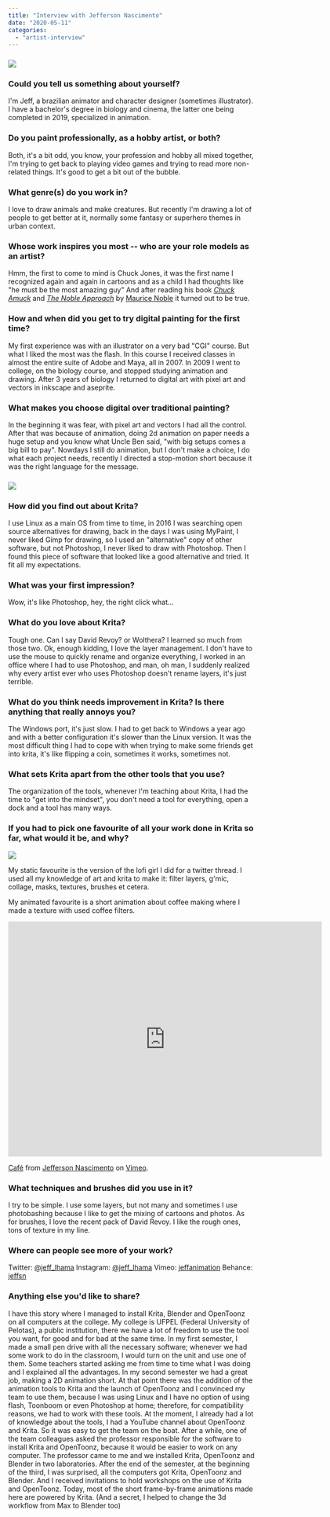 ```yaml
---
title: "Interview with Jefferson Nascimento"
date: "2020-05-11"
categories: 
  - "artist-interview"
---
```


### ![](/images/posts/2020/llama800.png)

### Could you tell us something about yourself?

I'm Jeff, a brazilian animator and character designer (sometimes illustrator). I have a bachelor's degree in biology and cinema, the latter one being completed in 2019, specialized in animation.

### Do you paint professionally, as a hobby artist, or both?

Both, it's a bit odd, you know, your profession and hobby all mixed together, I'm trying to get back to playing video games and trying to read more non-related things. It's good to get a bit out of the bubble.

### What genre(s) do you work in?

I love to draw animals and make creatures. But recently I'm drawing a lot of people to get better at it, normally some fantasy or superhero themes in urban context.

### Whose work inspires you most -- who are your role models as an artist?

Hmm, the first to come to mind is Chuck Jones, it was the first name I recognized again and again in cartoons and as a child I had thoughts like "he must be the most amazing guy" And after reading his book [_Chuck Amuck_](https://www.goodreads.com/book/show/338619.Chuck_Amuck) and [_The Noble Approach_](https://www.goodreads.com/book/show/15842254-the-noble-approach) by [Maurice Noble](https://en.wikipedia.org/wiki/Maurice_Noble) it turned out to be true.

### How and when did you get to try digital painting for the first time?

My first experience was with an illustrator on a very bad "CGI" course. But what I liked the most was the flash. In this course I received classes in almost the entire suite of Adobe and Maya, all in 2007. In 2009 I went to college, on the biology course, and stopped studying animation and drawing. After 3 years of biology I returned to digital art with pixel art and vectors in inkscape and aseprite.

### What makes you choose digital over traditional painting?

In the beginning it was fear, with pixel art and vectors I had all the control. After that was because of animation, doing 2d animation on paper needs a huge setup and you know what Uncle Ben said, "with big setups comes a big bill to pay". Nowdays I still do animation, but I don't make a choice, I do what each project needs, recently I directed a stop-motion short because it was the right language for the message.

### ![](/images/posts/2020/hula800.png)

### How did you find out about Krita?

I use Linux as a main OS from time to time, in 2016 I was searching open source alternatives for drawing, back in the days I was using MyPaint, I never liked Gimp for drawing, so I used an "alternative" copy of other software, but not Photoshop, I never liked to draw with Photoshop. Then I found this piece of software that looked like a good alternative and tried. It fit all my expectations.

### What was your first impression?

Wow, it's like Photoshop, hey, the right click what...

### What do you love about Krita?

Tough one. Can I say David Revoy? or Wolthera? I learned so much from those two. Ok, enough kidding, I love the layer management. I don't have to use the mouse to quickly rename and organize everything, I worked in an office where I had to use Photoshop, and man, oh man, I suddenly realized why every artist ever who uses Photoshop doesn't rename layers, it's just terrible.

### What do you think needs improvement in Krita? Is there anything that really annoys you?

The Windows port, it's just slow. I had to get back to Windows a year ago and with a better configuration it's slower than the Linux version. It was the most difficult thing I had to cope with when trying to make some friends get into krita, it's like flipping a coin, sometimes it works, sometimes not.

### What sets Krita apart from the other tools that you use?

The organization of the tools, whenever I'm teaching about Krita, I had the time to "get into the mindset", you don't need a tool for everything, open a dock and a tool has many ways.

### If you had to pick one favourite of all your work done in Krita so far, what would it be, and why?

![](/images/posts/2020/lofigirl800.jpg)

My static favourite is the version of the lofi girl I did for a twitter thread. I used all my knowledge of art and krita to make it: filter layers, g'mic, collage, masks, textures, brushes et cetera.

My animated favourite is a short animation about coffee making where I made a texture with used coffee filters.

<iframe src="https://player.vimeo.com/video/269417045" width="640" height="479" frameborder="0" allowfullscreen="allowfullscreen"></iframe>

[Café](https://vimeo.com/269417045) from [Jefferson Nascimento](https://vimeo.com/jeffanimation) on [Vimeo](https://vimeo.com).

### What techniques and brushes did you use in it?

I try to be simple. I use some layers, but not many and sometimes I use photobashing because I like to get the mixing of cartoons and photos. As for brushes, I love the recent pack of David Revoy. I like the rough ones, tons of texture in my line.

### Where can people see more of your work?

Twitter: [@jeff_lhama](https://twitter.com/jeff_lhama) Instagram: [@jeff_lhama](https://www.instagram.com/jeff_lhama/) Vimeo: [jeffanimation](https://vimeo.com/jeffanimation) Behance: [jeffsn](https://www.behance.net/jeffsn)

### Anything else you'd like to share?

I have this story where I managed to install Krita, Blender and OpenToonz on all computers at the college. My college is UFPEL (Federal University of Pelotas), a public institution, there we have a lot of freedom to use the tool you want, for good and for bad at the same time. In my first semester, I made a small pen drive with all the necessary software; whenever we had some work to do in the classroom, I would turn on the unit and use one of them. Some teachers started asking me from time to time what I was doing and I explained all the advantages. In my second semester we had a great job, making a 2D animation short. At that point there was the addition of the animation tools to Krita and the launch of OpenToonz and I convinced my team to use them, because I was using Linux and I have no option of using flash, Toonboom or even Photoshop at home; therefore, for compatibility reasons, we had to work with these tools. At the moment, I already had a lot of knowledge about the tools, I had a YouTube channel about OpenToonz and Krita. So it was easy to get the team on the boat. After a while, one of the team colleagues asked the professor responsible for the software to install Krita and OpenToonz, because it would be easier to work on any computer. The professor came to me and we installed Krita, OpenToonz and Blender in two laboratories. After the end of the semester, at the beginning of the third, I was surprised, all the computers got Krita, OpenToonz and Blender. And I received invitations to hold workshops on the use of Krita and OpenToonz. Today, most of the short frame-by-frame animations made here are powered by Krita. (And a secret, I helped to change the 3d workflow from Max to Blender too)
